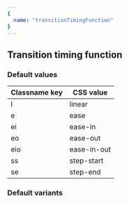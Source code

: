 ```yaml
---
{
  name: "transitionTimingFunction"
}
---
```


## Transition timing function

### Default values
<!-- defaults.values.start -->
|Classname key|CSS value  |
|-------------|-----------|
|l            |linear     |
|e            |ease       |
|ei           |ease-in    |
|eo           |ease-out   |
|eio          |ease-in-out|
|ss           |step-start |
|se           |step-end   |

<!-- defaults.values.end -->


### Default variants
<!-- defaults.variants.start -->

<!-- defaults.variants.end -->
